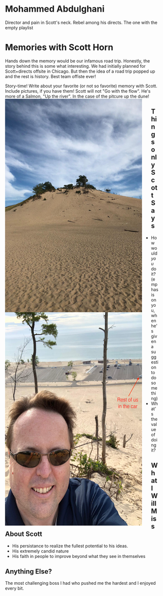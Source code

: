
# Mohammed Abdulghani
Director and pain in Scott's neck. Rebel among his directs. The one with the empty playlist

# Memories with Scott Horn
Hands down the memory would be our infamous  road trip. Honestly, the story behind this is some what interesting. We had initially planned for Scott+directs offsite in Chicago. But then the idea of a road trip popped up and the rest is history.
Best team offiste ever!

Story-time! Write about your favorite (or not so favorite) memory with Scott. Include pictures, if you have them!
Scott will not "Go with the flow". He's more of a Salmon, "Up the river". In the case of the pitcure up the dune!
<img src="images/dune1.png" alt="Looking up at Scott" style="float:left; margin-right:30px;" width="450" height="700"/>
<img src="images/dune2.png" alt="Scott looking down to us" style="float:left; margin-right:30px;" width="450" height="700"/>

## Things only Scott Says

- How would *you* do it? (emphasis on you, when he's given a suggestion to do something) 
- What's the value of doing it?

## What I Will Miss About Scott
- His persistance to realize the fullest potential to his ideas.
- His extremely candid nature
- His faith in people to improve beyond what they see in themselves


## Anything Else?
The most challenging boss I had who pushed me the hardest and I enjoyed every bit. 
